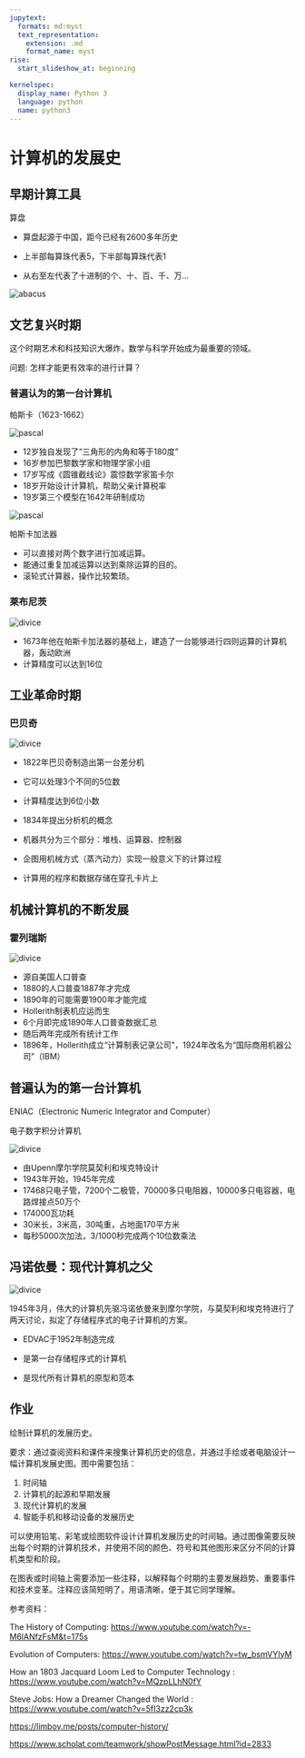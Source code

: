```yaml
---
jupytext:
  formats: md:myst
  text_representation:
    extension: .md
    format_name: myst
rise:
  start_slideshow_at: beginning

kernelspec:
  display_name: Python 3
  language: python
  name: python3
---
```


# 计算机的发展史 #

## 早期计算工具 ##

算盘

* 算盘起源于中国，距今已经有2600多年历史

* 上半部每算珠代表5，下半部每算珠代表1

* 从右至左代表了十进制的个、十、百、千、万…

![abacus](abacus.png)

## 文艺复兴时期 ##

这个时期艺术和科技知识大爆炸，数学与科学开始成为最重要的领域。

问题: 怎样才能更有效率的进行计算？

### 普遍认为的第一台计算机 ####

帕斯卡（1623-1662）

![pascal](Pascal.png)

* 12岁独自发现了“三角形的内角和等于180度”
* 16岁参加巴黎数学家和物理学家小组
* 17岁写成《圆锥截线论》震惊数学家笛卡尔
* 18岁开始设计计算机，帮助父亲计算税率
* 19岁第三个模型在1642年研制成功

![pascal](add.png)

帕斯卡加法器

* 可以直接对两个数字进行加减运算。
* 能通过重复加减运算以达到乘除运算的目的。
* 滚轮式计算器，操作比较繁琐。

### 莱布尼茨 ###

![divice](lai.png)

* 1673年他在帕斯卡加法器的基础上，建造了一台能够进行四则运算的计算机器，轰动欧洲
* 计算精度可以达到16位

## 工业革命时期 ##

### 巴贝奇 ###

![divice](Babbage.png)

* 1822年巴贝奇制造出第一台差分机
* 它可以处理3个不同的5位数
* 计算精度达到6位小数

* 1834年提出分析机的概念
* 机器共分为三个部分：堆栈、运算器、控制器
* 企图用机械方式（蒸汽动力）实现一般意义下的计算过程
* 计算用的程序和数据存储在穿孔卡片上

## 机械计算机的不断发展 ##

### 霍列瑞斯 ###

![divice](table.png)

* 源自美国人口普查
* 1880的人口普查1887年才完成
* 1890年的可能需要1900年才能完成
* Hollerith制表机应运而生
* 6个月即完成1890年人口普查数据汇总
* 随后两年完成所有统计工作
* 1896年，Hollerith成立“计算制表记录公司”，1924年改名为“国际商用机器公司”（IBM）

## 普遍认为的第一台计算机 ##

ENIAC（Electronic Numeric Integrator and Computer）

电子数字积分计算机

![divice](eniac.png)

* 由Upenn摩尔学院莫契利和埃克特设计
* 1943年开始，1945年完成 
* 17468只电子管，7200个二极管，70000多只电阻器，10000多只电容器，电路焊接点50万个 
* 174000瓦功耗 
* 30米长，3米高，30吨重，占地面170平方米 
* 每秒5000次加法，3/1000秒完成两个10位数乘法

## 冯诺依曼：现代计算机之父 ##

![divice](von.png)

1945年3月，伟大的计算机先驱冯诺依曼来到摩尔学院，与莫契利和埃克特进行了两天讨论，拟定了存储程序式的电子计算机的方案。

* EDVAC于1952年制造完成

* 是第一台存储程序式的计算机

* 是现代所有计算机的原型和范本


## 作业 ##

绘制计算机的发展历史。

要求：通过查阅资料和课件来搜集计算机历史的信息，并通过手绘或者电脑设计一幅计算机发展史图。图中需要包括：

1. 时间轴
2. 计算机的起源和早期发展
3. 现代计算机的发展
4. 智能手机和移动设备的发展历史

可以使用铅笔、彩笔或绘图软件设计计算机发展历史的时间轴。通过图像需要反映出每个时期的计算机技术，并使用不同的颜色、符号和其他图形来区分不同的计算机类型和阶段。

在图表或时间轴上需要添加一些注释，以解释每个时期的主要发展趋势、重要事件和技术变革。注释应该简短明了，用语清晰，便于其它同学理解。

参考资料：

The History of Computing: https://www.youtube.com/watch?v=-M6lANfzFsM&t=175s

Evolution of Computers: https://www.youtube.com/watch?v=tw_bsmVYIyM

How an 1803 Jacquard Loom Led to Computer Technology
: https://www.youtube.com/watch?v=MQzpLLhN0fY

Steve Jobs: How a Dreamer Changed the World
: https://www.youtube.com/watch?v=5fI3zz2cp3k

https://limboy.me/posts/computer-history/

https://www.scholat.com/teamwork/showPostMessage.html?id=2833










